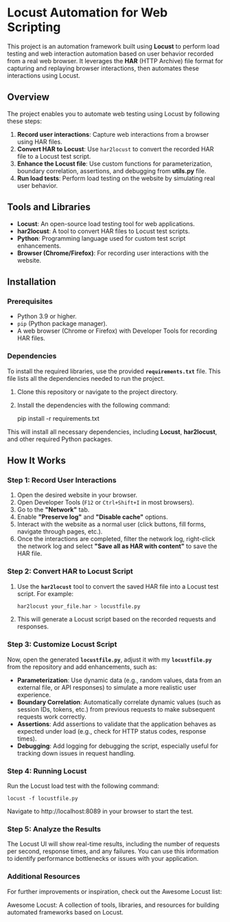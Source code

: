 # Locust Automation for Web Scripting

This project is an automation framework built using **Locust** to perform load testing and web interaction automation based on user behavior recorded from a real web browser. It leverages the **HAR** (HTTP Archive) file format for capturing and replaying browser interactions, then automates these interactions using Locust.

## Overview

The project enables you to automate web testing using Locust by following these steps:
1. **Record user interactions**: Capture web interactions from a browser using HAR files.
2. **Convert HAR to Locust**: Use `har2locust` to convert the recorded HAR file to a Locust test script.
3. **Enhance the Locust file**: Use custom functions for parameterization, boundary correlation, assertions, and debugging from **utils.py** file.
4. **Run load tests**: Perform load testing on the website by simulating real user behavior.

## Tools and Libraries

- **Locust**: An open-source load testing tool for web applications.
- **har2locust**: A tool to convert HAR files to Locust test scripts.
- **Python**: Programming language used for custom test script enhancements.
- **Browser (Chrome/Firefox)**: For recording user interactions with the website.

## Installation

### Prerequisites

- Python 3.9 or higher.
- `pip` (Python package manager).
- A web browser (Chrome or Firefox) with Developer Tools for recording HAR files.

### Dependencies

To install the required libraries, use the provided **`requirements.txt`** file. This file lists all the dependencies needed to run the project.

1. Clone this repository or navigate to the project directory.

2. Install the dependencies with the following command:

    pip install -r requirements.txt

This will install all necessary dependencies, including **Locust**, **har2locust**, and other required Python packages.

## How It Works

### Step 1: Record User Interactions

1. Open the desired website in your browser.
2. Open Developer Tools (`F12` or `Ctrl+Shift+I` in most browsers).
3. Go to the **"Network"** tab.
4. Enable **"Preserve log"** and **"Disable cache"** options.
5. Interact with the website as a normal user (click buttons, fill forms, navigate through pages, etc.).
6. Once the interactions are completed, filter the network log, right-click the network log and select **"Save all as HAR with content"** to save the HAR file.

### Step 2: Convert HAR to Locust Script

1. Use the **`har2locust`** tool to convert the saved HAR file into a Locust test script. For example:

    ```bash
    har2locust your_file.har > locustfile.py
    ```

2. This will generate a Locust script based on the recorded requests and responses.

### Step 3: Customize Locust Script

Now, open the generated **`locustfile.py`**, adjust it with my **`locustfile.py`** from the repository and add enhancements, such as:

- **Parameterization**: Use dynamic data (e.g., random values, data from an external file, or API responses) to simulate a more realistic user experience.
- **Boundary Correlation**: Automatically correlate dynamic values (such as session IDs, tokens, etc.) from previous requests to make subsequent requests work correctly.
- **Assertions**: Add assertions to validate that the application behaves as expected under load (e.g., check for HTTP status codes, response times).
- **Debugging**: Add logging for debugging the script, especially useful for tracking down issues in request handling.

### Step 4: Running Locust
Run the Locust load test with the following command:

    locust -f locustfile.py
    
    
Navigate to http://localhost:8089 in your browser to start the test.

### Step 5: Analyze the Results
The Locust UI will show real-time results, including the number of requests per second, response times, and any failures. You can use this information to identify performance bottlenecks or issues with your application.

### Additional Resources
For further improvements or inspiration, check out the Awesome Locust list:

Awesome Locust: A collection of tools, libraries, and resources for building automated frameworks based on Locust.
